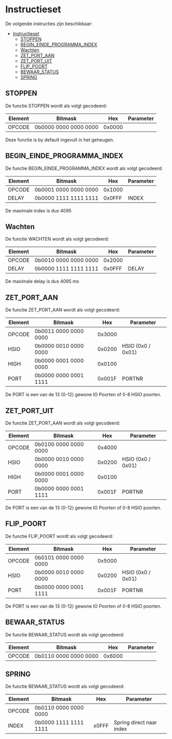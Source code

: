 # Instructieset

De volgende instructies zijn beschikbaar:

- [Instructieset](#instructieset)
  - [STOPPEN](#stoppen)
  - [BEGIN\_EINDE\_PROGRAMMA\_INDEX](#begin_einde_programma_index)
  - [Wachten](#wachten)
  - [ZET\_PORT\_AAN](#zet_port_aan)
  - [ZET\_PORT\_UIT](#zet_port_uit)
  - [FLIP\_POORT](#flip_poort)
  - [BEWAAR\_STATUS](#bewaar_status)
  - [SPRING](#spring)

## STOPPEN

De functie STOPPEN wordt als volgt gecodeerd:

| Element | Bitmask               | Hex    | Parameter |
| ------- | --------------------- | ------ | --------- |
| OPCODE  | 0b0000 0000 0000 0000 | 0x0000 |           |

Deze functie is by default ingevult in het geheugen.

## BEGIN_EINDE_PROGRAMMA_INDEX

De functie BEGIN_EINDE_PROGRAMMA_INDEX wordt als volgt gecodeerd:

| Element | Bitmask               | Hex    | Parameter |
| ------- | --------------------- | ------ | --------- |
| OPCODE  | 0b0001 0000 0000 0000 | 0x1000 |           |
| DELAY   | 0b0000 1111 1111 1111 | 0x0FFF | INDEX     |

De maximale index is dus 4095

## Wachten

De functie WACHTEN wordt als volgt gecodeerd:

| Element | Bitmask               | Hex    | Parameter |
| ------- | --------------------- | ------ | --------- |
| OPCODE  | 0b0010 0000 0000 0000 | 0x2000 |           |
| DELAY   | 0b0000 1111 1111 1111 | 0x0FFF | DELAY     |

De maximale delay is dus 4095 ms

## ZET_PORT_AAN

De functie ZET_PORT_AAN wordt als volgt gecodeerd:

| Element | Bitmask               | Hex    | Parameter         |
| ------- | --------------------- | ------ | ----------------- |
| OPCODE  | 0b0011 0000 0000 0000 | 0x3000 |                   |
| HSIO    | 0b0000 0010 0000 0000 | 0x0200 | HSIO (0x0 / 0x01) |
| HIGH    | 0b0000 0001 0000 0000 | 0x0100 |                   |
| PORT    | 0b0000 0000 0001 1111 | 0x001F | PORTNR            |

De PORT is een van de 13 (0-12) gewone IO Poorten of 0-8 HSIO poorten.

## ZET_PORT_UIT

De functie ZET_PORT_AAN wordt als volgt gecodeerd:

| Element | Bitmask               | Hex    | Parameter         |
| ------- | --------------------- | ------ | ----------------- |
| OPCODE  | 0b0100 0000 0000 0000 | 0x4000 |                   |
| HSIO    | 0b0000 0010 0000 0000 | 0x0200 | HSIO (0x0 / 0x01) |
| HIGH    | 0b0000 0001 0000 0000 | 0x0100 |                   |
| PORT    | 0b0000 0000 0001 1111 | 0x001F | PORTNR            |

De PORT is een van de 13 (0-12) gewone IO Poorten of 0-8 HSIO poorten.

## FLIP_POORT

De functie FLIP_POORT wordt als volgt gecodeerd:

| Element | Bitmask               | Hex    | Parameter         |
| ------- | --------------------- | ------ | ----------------- |
| OPCODE  | 0b0101 0000 0000 0000 | 0x5000 |                   |
| HSIO    | 0b0000 0010 0000 0000 | 0x0200 | HSIO (0x0 / 0x01) |
| PORT    | 0b0000 0000 0001 1111 | 0x001F | PORTNR            |

De PORT is een van de 13 (0-12) gewone IO Poorten of 0-8 HSIO poorten.

## BEWAAR_STATUS

De functie BEWAAR_STATUS wordt als volgt gecodeerd:

| Element | Bitmask               | Hex    | Parameter         |
| ------- | --------------------- | ------ | ----------------- |
| OPCODE  | 0b0110 0000 0000 0000 | 0x6000 |                   |

## SPRING

De functie BEWAAR_STATUS wordt als volgt gecodeerd:

| Element | Bitmask               | Hex    | Parameter         |
| ------- | --------------------- | ------ | ----------------- |
| OPCODE  | 0b0110 0000 0000 0000 |        |                   |
| INDEX   | 0b0000 1111 1111 1111 | x0FFF  | Spring direct naar index                  |
